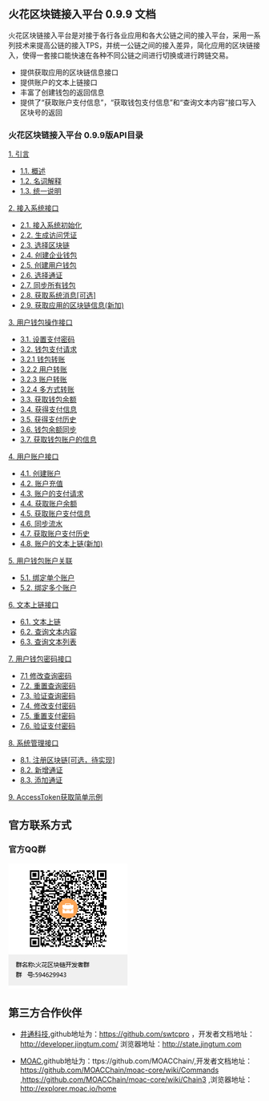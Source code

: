 ## 火花区块链接入平台 0.9.9 文档

火花区块链接入平台是对接于各行各业应用和各大公链之间的接入平台，采用一系列技术来提高公链的接入TPS，并统一公链之间的接入差异，简化应用的区块链接入，使得一套接口能快速在各种不同公链之间进行切换或进行跨链交易。

   - 提供获取应用的区块链信息接口
   - 提供账户的文本上链接口
   - 丰富了创建钱包的返回信息
   - 提供了“获取账户支付信息”，“获取钱包支付信息”和“查询文本内容”接口写入区块号的返回
   
### 火花区块链接入平台 0.9.9版API目录
<a href="./chapter01.md#1. 引言">1. 引言</a>  <br>
* <a href="./chapter01.md#1.1. 概述">1.1. 概述</a>  <br>
* <a href="./chapter01.md#1.2. 名词解释">1.2. 名词解释</a>  <br>
* <a href="./chapter01.md#1.3. 统一说明">1.3. 统一说明</a>  <br>

<a href="./chapter02.md#2. 接入系统接口">2. 接入系统接口</a>  <br>
* <a href="./chapter02.md#2.1. 接入系统初始化">2.1. 接入系统初始化</a>  <br>
* <a href="./chapter02.md#2.2. 生成访问凭证">2.2. 生成访问凭证</a>  <br>
* <a href="./chapter02.md#2.3. 选择区块链">2.3. 选择区块链</a>  <br>
* <a href="./chapter02.md#2.4. 创建企业钱包">2.4. 创建企业钱包</a>  <br>
* <a href="./chapter02.md#2.5. 创建用户钱包">2.5. 创建用户钱包</a>  <br>
* <a href="./chapter02.md#2.6. 选择通证">2.6. 选择通证</a>  <br>
* <a href="./chapter02.md#2.7. 同步所有钱包">2.7. 同步所有钱包</a><br>
* <a href="./chapter02.md#2.8. 获取系统消息[可选]">2.8. 获取系统消息[可选]</a><br>
* <a href="./chapter02.md#2.9. 获取应用的区块链信息">2.9. 获取应用的区块链信息(新加)</a><br>

<a href="./chapter03.md#3. 用户钱包操作接口">3. 用户钱包操作接口</a>  <br> 
* <a href="./chapter03.md#3.1. 设置支付密码">3.1. 设置支付密码</a>  <br> 
* <a href="./chapter03.md#3.2. 钱包支付请求">3.2. 钱包支付请求</a>  <br>
* <a href="./chapter03.md#3.2.1 钱包转账">3.2.1 钱包转账</a>  <br>
* <a href="./chapter03.md#3.2.2 用户转账">3.2.2 用户转账</a>  <br>
* <a href="./chapter03.md#3.2.3 账户转账">3.2.3 账户转账</a>  <br>
* <a href="./chapter03.md#3.2.4 多方式转账">3.2.4 多方式转账</a>  <br>
* <a href="./chapter03.md#3.3. 获取钱包余额">3.3. 获取钱包余额</a>  <br>
* <a href="./chapter03.md#3.4. 获得支付信息">3.4. 获得支付信息</a>  <br>
* <a href="./chapter03.md#3.5. 获得支付历史">3.5. 获得支付历史</a>  <br>
* <a href="./chapter03.md#3.6. 钱包余额同步">3.6. 钱包余额同步</a>  <br>
* <a href="./chapter03.md#3.7. 获取钱包账户的信息">3.7. 获取钱包账户的信息</a> <br>

<a href="./chapter04.md#4. 用户账户接口">4. 用户账户接口</a>  <br> 
* <a href="./chapter04.md#4.1. 创建账户">4.1. 创建账户</a>  <br>
* <a href="./chapter04.md#4.2. 账户充值">4.2. 账户充值</a>  <br>
* <a href="./chapter04.md#4.3. 账户的支付请求">4.3. 账户的支付请求</a>  <br>
* <a href="./chapter04.md#4.4. 获取账户余额">4.4. 获取账户余额</a>  <br>
* <a href="./chapter04.md#4.5. 获取账户支付信息">4.5. 获取账户支付信息</a>  <br>
* <a href="./chapter04.md#4.6. 同步流水">4.6. 同步流水</a>  <br>
* <a href="./chapter04.md#4.7. 获取账户支付历史">4.7. 获取账户支付历史</a>  <br>
* <a href="./chapter04.md#4.8. 账户的文本上链">4.8. 账户的文本上链(新加)</a>  <br>

<a href="./chapter05.md#5. 用户钱包账户关联">5. 用户钱包账户关联</a>  <br>
* <a href="./chapter05.md#5.1. 绑定单个账户">5.1. 绑定单个账户</a>  <br> 
* <a href="./chapter05.md#5.2. 绑定多个账户">5.2. 绑定多个账户</a>  <br> 

<a href="./chapter06.md#6. 文本上链接口">6. 文本上链接口</a>  <br>
* <a href="./chapter06.md#6.1. 文本上链">6.1. 文本上链</a>  <br>
* <a href="./chapter06.md#6.2. 查询文本内容">6.2. 查询文本内容</a>  <br>
* <a href="./chapter06.md#6.3. 查询文本列表">6.3. 查询文本列表</a>  <br>

<a href="./chapter07.md#7. 用户钱包密码接口">7. 用户钱包密码接口</a>  <br>
* <a href="./chapter07.md#7.1 修改查询密码">7.1 修改查询密码</a>  <br>
* <a href="./chapter07.md#7.2. 重置查询密码">7.2. 重置查询密码</a>  <br>
* <a href="./chapter07.md#7.3. 验证查询密码">7.3. 验证查询密码</a>  <br>
* <a href="./chapter07.md#7.4. 修改支付密码">7.4. 修改支付密码</a>  <br>
* <a href="./chapter07.md#7.5. 重置支付密码">7.5. 重置支付密码</a>  <br>
* <a href="./chapter07.md#7.6. 验证支付密码">7.6. 验证支付密码</a>  <br>

<a href="./chapter08.md#8. 系统管理接口">8. 系统管理接口</a>  <br>
* <a href="./chapter08.md#8.1. 注册区块链[可选，待实现]">8.1. 注册区块链[可选，待实现]</a>  <br>
* <a href="./chapter08.md#8.2. 新增通证">8.2. 新增通证</a>  <br>
* <a href="./chapter08.md#8.3. 添加通证">8.3. 添加通证</a>  <br>

<a href="./chapter09.md">9. AccessToken获取简单示例  </a> <br>




## 官方联系方式

### 官方QQ群

![QQ群：594629943](../sp.png)


## 第三方合作伙伴

 - <a href="https://www.jingtum.com/">井通科技</a>,github地址为：https://github.com/swtcpro ，开发者文档地址：http://developer.jingtum.com/  浏览器地址：http://state.jingtum.com

 - <a href="http://www.moac.io/">MOAC</a>,github地址为：ttps://github.com/MOACChain/,开发者文档地址：https://github.com/MOACChain/moac-core/wiki/Commands ,https://github.com/MOACChain/moac-core/wiki/Chain3 ,浏览器地址：http://explorer.moac.io/home
